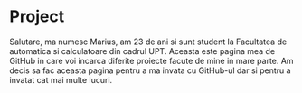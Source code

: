 # Project 
Salutare, ma numesc Marius, am 23 de ani si sunt student la Facultatea de automatica si calculatoare din cadrul UPT.
Aceasta este pagina mea de GitHub in care voi incarca diferite proiecte facute de mine in mare parte.
Am decis sa fac aceasta pagina pentru a ma invata cu GitHub-ul dar si pentru a invatat cat mai multe lucuri.